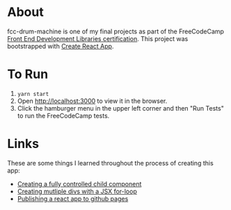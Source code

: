 # About

fcc-drum-machine is one of my final projects as part of the FreeCodeCamp [Front End Development Libraries certification](https://www.freecodecamp.org/learn/front-end-libraries/). This project was bootstrapped with [Create React App](https://github.com/facebook/create-react-app).

# To Run

1. `yarn start`
2. Open [http://localhost:3000](http://localhost:3000) to view it in the browser.
3. Click the hamburger menu in the upper left corner and then "Run Tests" to run the FreeCodeCamp tests.

# Links

These are some things I learned throughout the process of creating this app:

- [Creating a fully controlled child component](https://reactjs.org/blog/2018/06/07/you-probably-dont-need-derived-state.html#recommendation-fully-controlled-component)
- [Creating mutliple divs with a JSX for-loop](https://stackoverflow.com/questions/22876978/loop-inside-react-jsx)
- [Publishing a react app to github pages](https://github.com/gitname/react-gh-pages)
